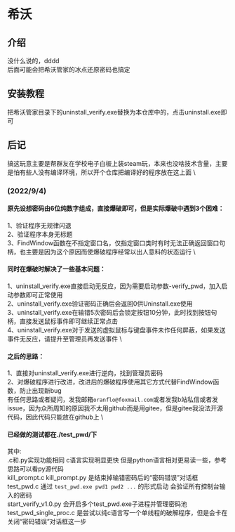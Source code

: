 # 希沃

## 介绍
没什么说的，dddd \
后面可能会把希沃管家的冰点还原密码也搞定

## 安装教程

把希沃管家目录下的uninstall_verify.exe替换为本仓库中的，点击uninstall.exe即可

## 后记

搞这玩意主要是帮群友在学校电子白板上装steam玩，本来也没啥技术含量，主要是怕有些人没有编译环境，所以开个仓库把编译好的程序放在这上面 \

### (2022/9/4)
#### 原先设想密码由6位纯数字组成，直接爆破即可，但是实际爆破中遇到3个困难：
1、验证程序无规律闪退 \
2、验证程序本身无标题 \
3、FindWindow函数在不指定窗口名，仅指定窗口类时有时无法正确返回窗口句柄，也主要是因为这个原因而使爆破程序经常以出人意料的状态运行 \
#### 同时在爆破时解决了一些基本问题：
1、uninstall_verify.exe直接启动无反应，因为需要启动参数-verify_pwd，加入启动参数即可正常使用 \
2、uninstall_verify.exe验证密码正确后会返回0供Uninstall.exe使用 \
3、uninstall_verify.exe在输错5次密码后会锁定按钮10分钟，此时找到按钮句柄，直接发送鼠标事件即可继续正常点击 \
4、uninstall_verify.exe对于发送的虚拟鼠标与键盘事件未作任何屏蔽，如果发送事件无反应，请提升至管理员再发送事件 \
#### 之后的思路：
1、直接对uninstall_verify.exe进行逆向，找到管理员密码 \
2、对爆破程序进行改进，改进后的爆破程序使用其它方式代替FindWindow函数，防止出现新bug \
有任何思路或者疑问，发我邮箱`oranflo@foxmail.com`或者发我b站私信或者发issue，因为众所周知的原因我不太用github而是用gitee，但是gitee我没法开源代码，因此代码只能放在github上 \
#### 已经做的测试都在./test_pwd/下
其中: \
.c和.py实现功能相同 c语言实现明显更快 但是python语言相对更易读一些，参考思路可以看py源代码 \
kill_prompt.c kill_prompt.py 是结束掉输错密码后的“密码错误”对话框 \
test_pwd.c 通过 `test_pwd.exe pwd1 pwd2 ...` 的形式启动 会验证所有控制台输入的密码 \
start_verify_v1.0.py 会开启多个test_pwd.exe子进程并管理密码池 \
test_pwd_single_proc.c 是尝试以纯c语言写一个单线程的破解程序，但是会卡在关闭“密码错误”对话框这一步

